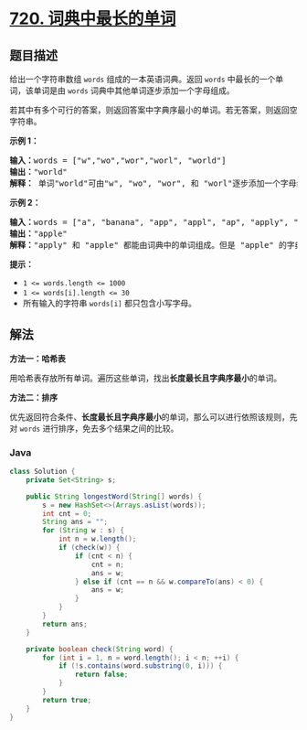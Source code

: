 # [720. 词典中最长的单词](https://leetcode.cn/problems/longest-word-in-dictionary)

## 题目描述

<p>给出一个字符串数组&nbsp;<code>words</code> 组成的一本英语词典。返回&nbsp;<code>words</code> 中最长的一个单词，该单词是由&nbsp;<code>words</code>&nbsp;词典中其他单词逐步添加一个字母组成。</p>

<p>若其中有多个可行的答案，则返回答案中字典序最小的单词。若无答案，则返回空字符串。</p>

<p><strong>示例 1：</strong></p>

<pre>
<strong>输入：</strong>words = ["w","wo","wor","worl", "world"]
<strong>输出：</strong>"world"
<strong>解释：</strong> 单词"world"可由"w", "wo", "wor", 和 "worl"逐步添加一个字母组成。
</pre>

<p><strong>示例 2：</strong></p>

<pre>
<strong>输入：</strong>words = ["a", "banana", "app", "appl", "ap", "apply", "apple"]
<strong>输出：</strong>"apple"
<strong>解释：</strong>"apply" 和 "apple" 都能由词典中的单词组成。但是 "apple" 的字典序小于 "apply" 
</pre>

<p><strong>提示：</strong></p>

<ul>
	<li><code>1 &lt;= words.length &lt;= 1000</code></li>
	<li><code>1 &lt;= words[i].length &lt;= 30</code></li>
	<li>所有输入的字符串&nbsp;<code>words[i]</code>&nbsp;都只包含小写字母。</li>
</ul>

## 解法

**方法一：哈希表**

用哈希表存放所有单词。遍历这些单词，找出**长度最长且字典序最小**的单词。

**方法二：排序**

优先返回符合条件、**长度最长且字典序最小**的单词，那么可以进行依照该规则，先对 `words` 进行排序，免去多个结果之间的比较。

### **Java**

```java
class Solution {
    private Set<String> s;

    public String longestWord(String[] words) {
        s = new HashSet<>(Arrays.asList(words));
        int cnt = 0;
        String ans = "";
        for (String w : s) {
            int n = w.length();
            if (check(w)) {
                if (cnt < n) {
                    cnt = n;
                    ans = w;
                } else if (cnt == n && w.compareTo(ans) < 0) {
                    ans = w;
                }
            }
        }
        return ans;
    }

    private boolean check(String word) {
        for (int i = 1, n = word.length(); i < n; ++i) {
            if (!s.contains(word.substring(0, i))) {
                return false;
            }
        }
        return true;
    }
}
```
